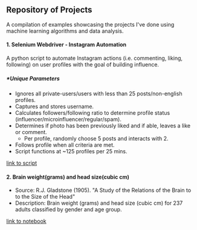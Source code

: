 
## Repository of Projects

A compilation of examples showcasing the projects I've done using machine learning algorithms and data analysis.

#### 1. Selenium Webdriver - Instagram Automation
A python script to automate Instagram actions (i.e. commenting, liking, following) on user profiles with the goal of building influence. 

##### *Unique Parameters
- Ignores all private-users/users with less than 25 posts/non-english profiles.
- Captures and stores username.
- Calculates followers/following ratio to determine profile status (influencer/microinfluencer/regular/spam).
- Determines if photo has been previously liked and if able, leaves a like or comment.
  - Per profile, randomly choose 5 posts and interacts with 2.
- Follows profile when all criteria are met.
- Script functions at ~125 profiles per 25 mins. 

[link to script](https://github.com/jimcel-tangonan/exploring-datasets/tree/master/webscraping:automation)


#### 2. Brain weight(grams) and head size(cubic cm)
  - Source: R.J. Gladstone (1905). "A Study of the Relations of the Brain to to the Size of the Head"
  - Description: Brain weight (grams) and head size (cubic cm) for 237 adults classified by gender and age group.
  
  [link to notebook](https://github.com/jimcel-tangonan/exploring-datasets/blob/master/Brain%20weight(grams)%20and%20head%20size(cubic%20cm).ipynb)

